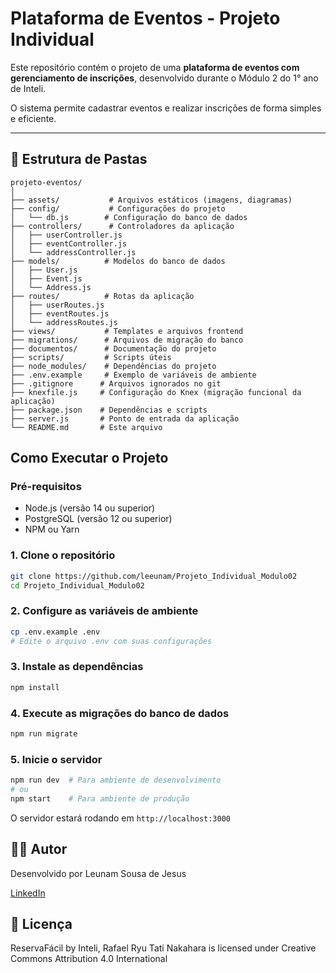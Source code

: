 # Plataforma de Eventos - Projeto Individual

Este repositório contém o projeto de uma **plataforma de eventos com gerenciamento de inscrições**, desenvolvido durante o Módulo 2 do 1° ano de Inteli. 

O sistema permite cadastrar eventos e realizar inscrições de forma simples e eficiente.

---

## 📁 Estrutura de Pastas
```
projeto-eventos/
│
├── assets/           # Arquivos estáticos (imagens, diagramas)
├── config/           # Configurações do projeto
│   └── db.js        # Configuração do banco de dados
├── controllers/      # Controladores da aplicação
│   ├── userController.js
│   ├── eventController.js
│   └── addressController.js
├── models/          # Modelos do banco de dados
│   ├── User.js
│   ├── Event.js
│   └── Address.js
├── routes/          # Rotas da aplicação
│   ├── userRoutes.js
│   ├── eventRoutes.js
│   └── addressRoutes.js
├── views/           # Templates e arquivos frontend
├── migrations/      # Arquivos de migração do banco
├── documentos/      # Documentação do projeto
├── scripts/         # Scripts úteis
├── node_modules/    # Dependências do projeto
├── .env.example     # Exemplo de variáveis de ambiente
├── .gitignore      # Arquivos ignorados no git
├── knexfile.js     # Configuração do Knex (migração funcional da aplicação)
├── package.json    # Dependências e scripts
├── server.js       # Ponto de entrada da aplicação
└── README.md       # Este arquivo
```

## Como Executar o Projeto

### Pré-requisitos
- Node.js (versão 14 ou superior)
- PostgreSQL (versão 12 ou superior)
- NPM ou Yarn

### 1. Clone o repositório
```bash
git clone https://github.com/leeunam/Projeto_Individual_Modulo02
cd Projeto_Individual_Modulo02
```

### 2. Configure as variáveis de ambiente
```bash
cp .env.example .env
# Edite o arquivo .env com suas configurações
```

### 3. Instale as dependências
```bash
npm install
```

### 4. Execute as migrações do banco de dados
```bash
npm run migrate
```

### 5. Inicie o servidor
```bash
npm run dev  # Para ambiente de desenvolvimento
# ou
npm start    # Para ambiente de produção
```

O servidor estará rodando em `http://localhost:3000`

## 🧑‍💻 Autor

Desenvolvido por Leunam Sousa de Jesus

[LinkedIn](https://www.linkedin.com/in/leunam/)

## 📝 Licença

ReservaFácil by Inteli, Rafael Ryu Tati Nakahara is licensed under Creative Commons Attribution 4.0 International